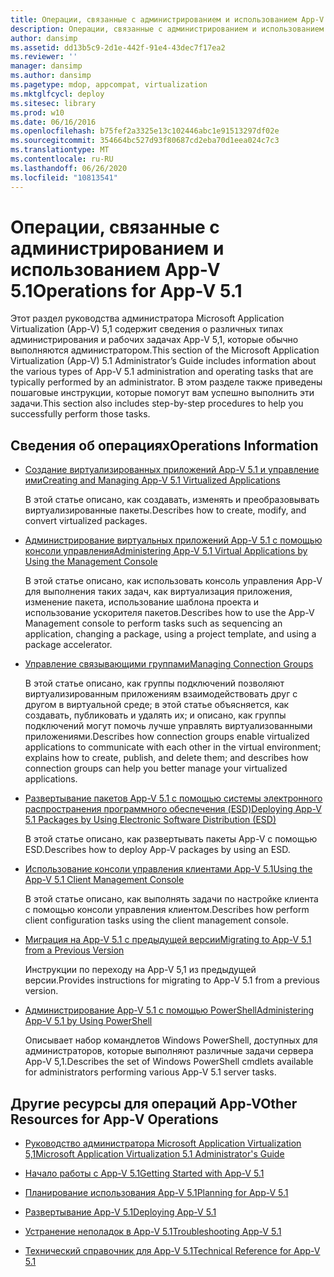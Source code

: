 ```yaml
---
title: Операции, связанные с администрированием и использованием App-V 5.1
description: Операции, связанные с администрированием и использованием App-V 5.1
author: dansimp
ms.assetid: dd13b5c9-2d1e-442f-91e4-43dec7f17ea2
ms.reviewer: ''
manager: dansimp
ms.author: dansimp
ms.pagetype: mdop, appcompat, virtualization
ms.mktglfcycl: deploy
ms.sitesec: library
ms.prod: w10
ms.date: 06/16/2016
ms.openlocfilehash: b75fef2a3325e13c102446abc1e91513297df02e
ms.sourcegitcommit: 354664bc527d93f80687cd2eba70d1eea024c7c3
ms.translationtype: MT
ms.contentlocale: ru-RU
ms.lasthandoff: 06/26/2020
ms.locfileid: "10813541"
---
```

# <span data-ttu-id="c0331-103">Операции, связанные с администрированием и использованием App-V 5.1</span><span class="sxs-lookup"><span data-stu-id="c0331-103">Operations for App-V 5.1</span></span>


<span data-ttu-id="c0331-104">Этот раздел руководства администратора Microsoft Application Virtualization (App-V) 5,1 содержит сведения о различных типах администрирования и рабочих задачах App-V 5,1, которые обычно выполняются администратором.</span><span class="sxs-lookup"><span data-stu-id="c0331-104">This section of the Microsoft Application Virtualization (App-V) 5.1 Administrator’s Guide includes information about the various types of App-V 5.1 administration and operating tasks that are typically performed by an administrator.</span></span> <span data-ttu-id="c0331-105">В этом разделе также приведены пошаговые инструкции, которые помогут вам успешно выполнить эти задачи.</span><span class="sxs-lookup"><span data-stu-id="c0331-105">This section also includes step-by-step procedures to help you successfully perform those tasks.</span></span>

## <span data-ttu-id="c0331-106">Сведения об операциях</span><span class="sxs-lookup"><span data-stu-id="c0331-106">Operations Information</span></span>


-   [<span data-ttu-id="c0331-107">Создание виртуализированных приложений App-V 5.1 и управление ими</span><span class="sxs-lookup"><span data-stu-id="c0331-107">Creating and Managing App-V 5.1 Virtualized Applications</span></span>](creating-and-managing-app-v-51-virtualized-applications.md)

    <span data-ttu-id="c0331-108">В этой статье описано, как создавать, изменять и преобразовывать виртуализированные пакеты.</span><span class="sxs-lookup"><span data-stu-id="c0331-108">Describes how to create, modify, and convert virtualized packages.</span></span>

-   [<span data-ttu-id="c0331-109">Администрирование виртуальных приложений App-V 5.1 с помощью консоли управления</span><span class="sxs-lookup"><span data-stu-id="c0331-109">Administering App-V 5.1 Virtual Applications by Using the Management Console</span></span>](administering-app-v-51-virtual-applications-by-using-the-management-console.md)

    <span data-ttu-id="c0331-110">В этой статье описано, как использовать консоль управления App-V для выполнения таких задач, как виртуализация приложения, изменение пакета, использование шаблона проекта и использование ускорителя пакетов.</span><span class="sxs-lookup"><span data-stu-id="c0331-110">Describes how to use the App-V Management console to perform tasks such as sequencing an application, changing a package, using a project template, and using a package accelerator.</span></span>

-   [<span data-ttu-id="c0331-111">Управление связывающими группами</span><span class="sxs-lookup"><span data-stu-id="c0331-111">Managing Connection Groups</span></span>](managing-connection-groups51.md)

    <span data-ttu-id="c0331-112">В этой статье описано, как группы подключений позволяют виртуализированным приложениям взаимодействовать друг с другом в виртуальной среде; в этой статье объясняется, как создавать, публиковать и удалять их; и описано, как группы подключений могут помочь лучше управлять виртуализованными приложениями.</span><span class="sxs-lookup"><span data-stu-id="c0331-112">Describes how connection groups enable virtualized applications to communicate with each other in the virtual environment; explains how to create, publish, and delete them; and describes how connection groups can help you better manage your virtualized applications.</span></span>

-   [<span data-ttu-id="c0331-113">Развертывание пакетов App-V 5.1 с помощью системы электронного распространения программного обеспечения (ESD)</span><span class="sxs-lookup"><span data-stu-id="c0331-113">Deploying App-V 5.1 Packages by Using Electronic Software Distribution (ESD)</span></span>](deploying-app-v-51-packages-by-using-electronic-software-distribution--esd-.md)

    <span data-ttu-id="c0331-114">В этой статье описано, как развертывать пакеты App-V с помощью ESD.</span><span class="sxs-lookup"><span data-stu-id="c0331-114">Describes how to deploy App-V packages by using an ESD.</span></span>

-   [<span data-ttu-id="c0331-115">Использование консоли управления клиентами App-V 5.1</span><span class="sxs-lookup"><span data-stu-id="c0331-115">Using the App-V 5.1 Client Management Console</span></span>](using-the-app-v-51-client-management-console.md)

    <span data-ttu-id="c0331-116">В этой статье описано, как выполнять задачи по настройке клиента с помощью консоли управления клиентом.</span><span class="sxs-lookup"><span data-stu-id="c0331-116">Describes how perform client configuration tasks using the client management console.</span></span>

-   [<span data-ttu-id="c0331-117">Миграция на App-V 5.1 с предыдущей версии</span><span class="sxs-lookup"><span data-stu-id="c0331-117">Migrating to App-V 5.1 from a Previous Version</span></span>](migrating-to-app-v-51-from-a-previous-version.md)

    <span data-ttu-id="c0331-118">Инструкции по переходу на App-V 5,1 из предыдущей версии.</span><span class="sxs-lookup"><span data-stu-id="c0331-118">Provides instructions for migrating to App-V 5.1 from a previous version.</span></span>

-   [<span data-ttu-id="c0331-119">Администрирование App-V 5.1 с помощью PowerShell</span><span class="sxs-lookup"><span data-stu-id="c0331-119">Administering App-V 5.1 by Using PowerShell</span></span>](administering-app-v-51-by-using-powershell.md)

    <span data-ttu-id="c0331-120">Описывает набор командлетов Windows PowerShell, доступных для администраторов, которые выполняют различные задачи сервера App-V 5,1.</span><span class="sxs-lookup"><span data-stu-id="c0331-120">Describes the set of Windows PowerShell cmdlets available for administrators performing various App-V 5.1 server tasks.</span></span>






## <span data-ttu-id="c0331-121">Другие ресурсы для операций App-V</span><span class="sxs-lookup"><span data-stu-id="c0331-121">Other Resources for App-V Operations</span></span>


-   [<span data-ttu-id="c0331-122">Руководство администратора Microsoft Application Virtualization 5,1</span><span class="sxs-lookup"><span data-stu-id="c0331-122">Microsoft Application Virtualization 5.1 Administrator's Guide</span></span>](microsoft-application-virtualization-51-administrators-guide.md)

-   [<span data-ttu-id="c0331-123">Начало работы с App-V 5.1</span><span class="sxs-lookup"><span data-stu-id="c0331-123">Getting Started with App-V 5.1</span></span>](getting-started-with-app-v-51.md)

-   [<span data-ttu-id="c0331-124">Планирование использования App-V 5.1</span><span class="sxs-lookup"><span data-stu-id="c0331-124">Planning for App-V 5.1</span></span>](planning-for-app-v-51.md)

-   [<span data-ttu-id="c0331-125">Развертывание App-V 5.1</span><span class="sxs-lookup"><span data-stu-id="c0331-125">Deploying App-V 5.1</span></span>](deploying-app-v-51.md)

-   [<span data-ttu-id="c0331-126">Устранение неполадок в App-V 5.1</span><span class="sxs-lookup"><span data-stu-id="c0331-126">Troubleshooting App-V 5.1</span></span>](troubleshooting-app-v-51.md)

-   [<span data-ttu-id="c0331-127">Технический справочник для App-V 5.1</span><span class="sxs-lookup"><span data-stu-id="c0331-127">Technical Reference for App-V 5.1</span></span>](technical-reference-for-app-v-51.md)

 

 





